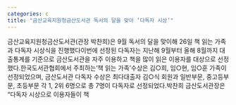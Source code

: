 ```yaml
---
categories: c
title: "금산교육지원청금산도서관 독서의 달을 맞아 ‘다독자 시상’"
---
```

금산교육지원청금산도서관(관장 박찬희)은 9월 독서의 달을 맞이해 26일 책 읽는 가족과 다독자 시상식을 진행했다이번에 선정된 다독자는 지난해 9월부터 올해 8월까지 대출통계를 기준으로 금산도서관을 자주 이용하고 책을 많이 읽은 이용자를 대상으로 선정했다.한국도서관협회에서 주최하는‘책 읽는 가족’수상은 김○희, 임○현, 임○훈 가족이 선정되었으며, 금산도서관 다독자 수상은 최다대출자 김○식 회원과 일반부문, 중고등부문, 초등부문 각 1, 2위 6명으로 총 7명이 다독자로 선정되었다.박찬희 금산도서관장은 “다독자 시상으로 이용자들이 책